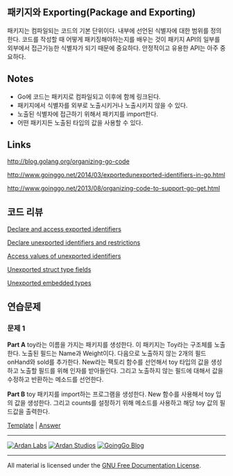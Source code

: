 ## 패키지와 Exporting(Package and Exporting)

패키지는 컴파일되는 코드의 기본 단위이다. 내부에 선언된 식별자에 대한 범위를 정의한다. 코드를 작성할 때 어떻게 패키징해야하는지를 배우는 것이 패키지 API의 일부를 외부에서 접근가능한 식별자가 되기 때문에 중요하다. 안정적이고 유용한 API는 아주 중요하다.

## Notes

* Go에 코드는 패키지로 컴파일되고 이후에 함께 링크된다.
* 패키지에서 식별자를 외부로 노출시키거나 노출시키지 않을 수 있다.
* 노출된 식별자에 접근하기 위해서 패키지를 import한다.
* 어떤 패키지든 노출된 타입의 값을 사용할 수 있다.

## Links

http://blog.golang.org/organizing-go-code

http://www.goinggo.net/2014/03/exportedunexported-identifiers-in-go.html

http://www.goinggo.net/2013/08/organizing-code-to-support-go-get.html

## 코드 리뷰

[Declare and access exported identifiers](example1/example1.go)

[Declare unexported identifiers and restrictions](example2/example2.go)

[Access values of unexported identifiers](example3/example3.go)

[Unexported struct type fields](example4/example4.go)

[Unexported embedded types](example5/example5.go)

## 연습문제

### 문제 1
**Part A** toy라는 이름을 가지는 패키지를 생성한다. 이 패키지는 Toy라는 구조체를 노출한다. 노출된 필드는 Name과 Weight이다. 다음으로 노출하지 않는 2개의 필드 onHand와 sold를 추가한다. New라는 팩토리 함수를 선언해서 toy 타입의 값을 생성하고 노출할 필드를 위해 인자를 받아들인다. 그리고 노출하지 않는 필드에 대해서 값을 수정하고 반환하는 메소드를 선언한다.

**Part B** toy 패키지를 import하는 프로그램을 생성한다. New 함수를 사용해서 toy 입의 값을 생성한다. 그리고 counts를 설정하기 위해 메소드를 사용하고 해당 toy 값의 필드값을 출력한다.

[Template](exercises/template1) | 
[Answer](exercises/exercise1)

___
[![Ardan Labs](../00-slides/images/ggt_logo.png)](http://www.ardanlabs.com)
[![Ardan Studios](../00-slides/images/ardan_logo.png)](http://www.ardanstudios.com)
[![GoingGo Blog](../00-slides/images/ggb_logo.png)](http://www.goinggo.net)
___
All material is licensed under the [GNU Free Documentation License](https://github.com/ArdanStudios/gotraining/blob/master/LICENSE).
